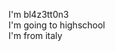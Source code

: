 I'm bl4z3tt0n3<br>
I'm going to highschool<br>
I'm from italy
<!---
Roberto-blazz/Roberto-blazz is a ✨ special ✨ repository because its `README.md` (this file) appears on your GitHub profile.
You can click the Preview link to take a look at your changes.
--->
